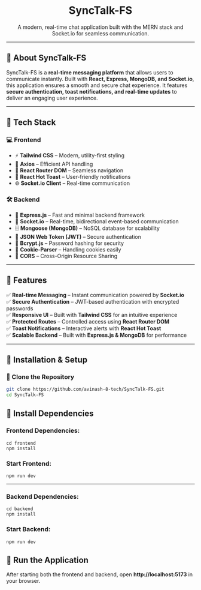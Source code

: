 <h1 align="center">SyncTalk-FS</h1>
<p align="center">
  A modern, real-time chat application built with the MERN stack and Socket.io for seamless communication.
</p>

---

## 📌 About SyncTalk-FS
SyncTalk-FS is a **real-time messaging platform** that allows users to communicate instantly. Built with **React, Express, MongoDB, and Socket.io**, this application ensures a smooth and secure chat experience. It features **secure authentication, toast notifications, and real-time updates** to deliver an engaging user experience.

---

## 🚀 Tech Stack

### 💻 Frontend
- ⚡ **Tailwind CSS** – Modern, utility-first styling
- 🔄 **Axios** – Efficient API handling
- 🔗 **React Router DOM** – Seamless navigation
- 🔔 **React Hot Toast** – User-friendly notifications
- 🌐 **Socket.io Client** – Real-time communication

### 🛠️ Backend
- 🚀 **Express.js** – Fast and minimal backend framework
- 🔗 **Socket.io** – Real-time, bidirectional event-based communication
- 🗄️ **Mongoose (MongoDB)** – NoSQL database for scalability
- 🔐 **JSON Web Token (JWT)** – Secure authentication
- 🔑 **Bcrypt.js** – Password hashing for security
- 🍪 **Cookie-Parser** – Handling cookies easily
- 🔄 **CORS** – Cross-Origin Resource Sharing

---

## 🎯 Features
✅ **Real-time Messaging** – Instant communication powered by **Socket.io** <br>
✅ **Secure Authentication** – JWT-based authentication with encrypted passwords <br>
✅ **Responsive UI** – Built with **Tailwind CSS** for an intuitive experience <br>
✅ **Protected Routes** – Controlled access using **React Router DOM** <br>
✅ **Toast Notifications** – Interactive alerts with **React Hot Toast** <br>
✅ **Scalable Backend** – Built with **Express.js & MongoDB** for performance <br>

---

## 📂 Installation & Setup

### 🔹 Clone the Repository
```sh
git clone https://github.com/avinash-8-tech/SyncTalk-FS.git
cd SyncTalk-FS
```

<h2>🔹 Install Dependencies</h2>

<h3>Frontend Dependencies:</h3>
<pre><code>cd frontend
npm install
</code></pre>

<h3>Start Frontend:</h3>
<pre><code>npm run dev
</code></pre>

<hr>

<h3>Backend Dependencies:</h3>
<pre><code>cd backend
npm install
</code></pre>


<h3>Start Backend:</h3>
<pre><code>npm run dev
</code></pre>

<h2>🎯 Run the Application</h2>
<p>After starting both the frontend and backend, open <b>http://localhost:5173</b> in your browser.</p>
